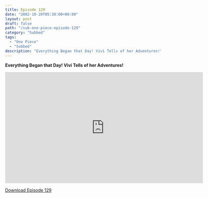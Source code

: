 ```yaml
---
title: Episode 129
date: "2002-10-20T05:30:00+00:00"
layout: post
draft: false
path: "/sub-one-piece-episode-129"
category: "Subbed"
tags:
  - "One Piece"
  - "Subbed"
description: "Everything Began that Day! Vivi Tells of her Adventures!"
---
```


**Everything Began that Day! Vivi Tells of her Adventures!**

<iframe width="640" height="360" src="https://www.rapidvideo.com/e/FXQDW1ELFB" frameborder="0" marginwidth=0 marginheight=0 scrolling=no allowfullscreen></iframe>

<a href="http://ouo.io/qs/eCodkFEQ?s=https://rapidvid.to/d/https://www.rapidvideo.com/e/FXQDW1ELFB">Download Episode 129</a>
